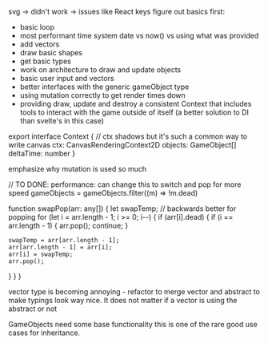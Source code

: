 svg -> didn't work -> issues like React keys
figure out basics first:

- basic loop
- most performant time system date vs now() vs using what was provided
- add vectors
- draw basic shapes
- get basic types
- work on architecture to draw and update objects
- basic user input and vectors
- better interfaces with the generic gameObject type
- using mutation correctly to get render times down
- providing draw, update and destroy a consistent Context that includes tools to interact with the game outside of itself (a better solution to DI than svelte's in this case)

export interface Context {
// ctx shadows but it's such a common way to write canvas
ctx: CanvasRenderingContext2D
objects: GameObject[]
deltaTime: number
}

emphasize why mutation is used so much

// TO DONE: performance: can change this to switch and pop for more speed
gameObjects = gameObjects.filter((m) => !m.dead)

function swapPop(arr: any[]) {
let swapTemp;
// backwards better for popping
for (let i = arr.length - 1; i >= 0; i--) {
if (arr[i].dead) {
if (i == arr.length - 1) {
arr.pop();
continue;
}

    swapTemp = arr[arr.length - 1];
    arr[arr.length - 1] = arr[i];
    arr[i] = swapTemp;
    arr.pop();

}
}
}

vector type is becoming annoying - refactor to merge vector and abstract
to make typings look way nice. It does not matter if a vector is using the abstract or not

GameObjects need some base functionality this is one of the rare good use cases for inheritance.
